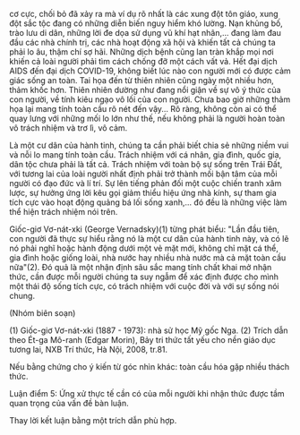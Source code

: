 cơ cực, chối bỏ đã xảy ra mà ví dụ rõ nhất là các xung đột tôn giáo, xung đột sắc tộc đang có những diễn biến nguy hiểm khó lường. Nạn khủng bố, trào lưu di dân, những lời đe dọa sử dụng vũ khí hạt nhân,... đang làm đau đầu các nhà chính trị, các nhà hoạt động xã hội và khiến tất cả chúng ta phải lo âu, thậm chí sợ hãi. Những dịch bệnh cũng lan tràn khắp mọi nơi khiến cả loài người phải tìm cách chống đỡ một cách vất vả. Hết đại dịch AIDS đến đại dịch COVID-19, không biết lúc nào con người mới có được cảm giác sống an toàn. Tai họa đến từ thiên nhiên cũng ngày một nhiều hơn, thảm khốc hơn. Thiên nhiên dường như đang nổi giận về sự vô ý thức của con người, về tính kiêu ngạo vô lối của con người. Chưa bao giờ những thảm họa lại mang tính toàn cầu rõ nét đến vậy... Rõ ràng, không còn ai có thể quay lưng với những mối lo lớn như thế, nếu không phải là người hoàn toàn vô trách nhiệm và trơ lì, vô cảm.

Là một cư dân của hành tinh, chúng ta cần phải biết chia sẻ những niềm vui và nỗi lo mang tính toàn cầu. Trách nhiệm với cá nhân, gia đình, quốc gia, dân tộc chưa phải là tất cả. Trách nhiệm với toàn bộ sự sống trên Trái Đất, với tương lai của loài người nhất định phải trở thành mối bận tâm của mỗi người có đạo đức và lí trí. Sự lên tiếng phản đối một cuộc chiến tranh xâm lược, sự hưởng ứng lời kêu gọi giảm thiểu hiệu ứng nhà kính, sự tham gia tích cực vào hoạt động quảng bá lối sống xanh,... đó đều là những việc làm thể hiện trách nhiệm nói trên.

Giốc-giơ Vơ-nát-xki (George Vernadsky)(1) từng phát biểu: "Lần đầu tiên, con người đã thực sự hiểu rằng nó là một cư dân của hành tinh này, và có lẽ nó phải nghĩ hoặc hành động dưới một vẻ mặt mới, không chỉ mặt cá thể, gia đình hoặc giống loài, nhà nước hay nhiều nhà nước mà cả mặt toàn cầu nữa"(2). Đó quả là một nhận định sâu sắc mang tính chất khai mở nhận thức, cần được mỗi người chúng ta suy ngẫm để xác định được cho mình một thái độ sống tích cực, có trách nhiệm với cuộc đời và với sự sống nói chung.

(Nhóm biên soạn)

(1) Giốc-giơ Vơ-nát-xki (1887 - 1973): nhà sử học Mỹ gốc Nga.
(2) Trích dẫn theo Ét-ga Mô-ranh (Edgar Morin), Bảy tri thức tất yếu cho nền giáo dục tương lai, NXB Trí thức, Hà Nội, 2008, tr.81.

Nếu bằng chứng cho ý kiến từ góc nhìn khác: toàn cầu hóa gặp nhiều thách thức.

Luận điểm 5: Ứng xử thực tế cần có của mỗi người khi nhận thức được tầm quan trọng của vấn đề bàn luận.

Thay lời kết luận bằng một trích dẫn phù hợp.